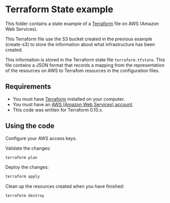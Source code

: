 # Terraform State example

This folder contains a state example of a [Terraform](https://www.terraform.io/) file on AWS (Amazon Web Services).

This Terraform file use the S3 bucket created in the previous example (create-s3) to store the information about what infrastructure has been created.

This information is stored in the Terraform state file `terraform.tfstate`. This file contains a JSON format that records a mapping from the representation of the resources on AWS to Terrafom resources in the configuration files.

## Requirements

* You must have [Terraform](https://www.terraform.io/) installed on your computer.
* You must have an [AWS (Amazon Web Services) account](http://aws.amazon.com/).
* This code was written for Terraform 0.10.x.

## Using the code

Configure your AWS access keys.

Validate the changes:

```bash
terraform plan
```

Deploy the changes:

```bash
terraform apply
```

Clean up the resources created when you have finished:

```bash
terraform destroy
```
